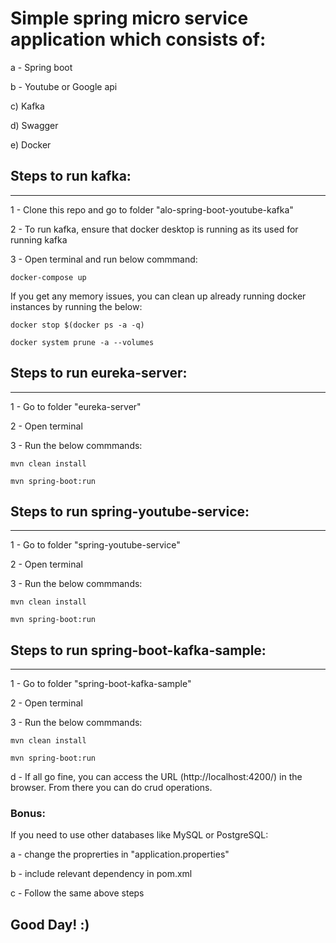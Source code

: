 # Simple spring micro service application which consists of:

a - Spring boot

b - Youtube or Google api

c) Kafka

d) Swagger

e) Docker


## Steps to run kafka:
---------------------------------
1 - Clone this repo and go to folder "alo-spring-boot-youtube-kafka"

2 - To run kafka, ensure that docker desktop is running as its used for running kafka

3 - Open terminal and run below commmand:
    
    docker-compose up
    
   If you get any memory issues, you can clean up already running docker instances by running the below:
   
    docker stop $(docker ps -a -q)

    docker system prune -a --volumes
    

## Steps to run eureka-server:
---------------------------------
1 - Go to folder "eureka-server"

2 - Open terminal
    
3 - Run the below commmands:

    mvn clean install
    
    mvn spring-boot:run


## Steps to run spring-youtube-service:
---------------------------------
1 - Go to folder "spring-youtube-service"

2 - Open terminal
    
3 - Run the below commmands:

    mvn clean install
    
    mvn spring-boot:run
    
    
## Steps to run spring-boot-kafka-sample:
---------------------------------
1 - Go to folder "spring-boot-kafka-sample"

2 - Open terminal
    
3 - Run the below commmands:

    mvn clean install
    
    mvn spring-boot:run
    
    
d - If all go fine, you can access the URL (http://localhost:4200/) in the browser. From there you can do crud operations.


### Bonus:
If you need to use other databases like MySQL or PostgreSQL: 

a - change the proprerties in "application.properties"

b - include relevant dependency in pom.xml

c - Follow the same above steps


## Good Day!  :)
